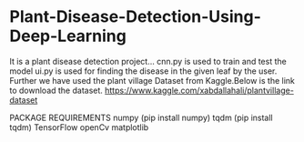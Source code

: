 # Plant-Disease-Detection-Using-Deep-Learning
It is a plant disease detection project... cnn.py is used to train and test the model ui.py is used for finding the disease in the given leaf by the user.
Further we have used the plant village Dataset from Kaggle.Below is the link to download the dataset.
https://www.kaggle.com/xabdallahali/plantvillage-dataset


PACKAGE REQUIREMENTS numpy (pip install numpy) tqdm (pip install tqdm) TensorFlow openCv matplotlib
